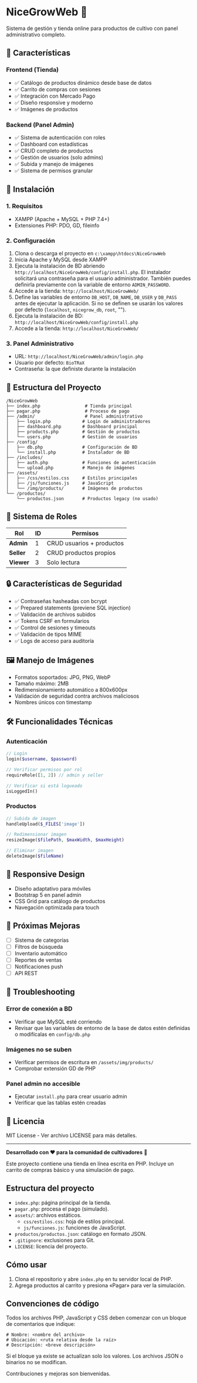 # NiceGrowWeb 🌱

Sistema de gestión y tienda online para productos de cultivo con panel administrativo completo.

## 🚀 Características

### Frontend (Tienda)
- ✅ Catálogo de productos dinámico desde base de datos
- ✅ Carrito de compras con sesiones
- ✅ Integración con Mercado Pago
- ✅ Diseño responsive y moderno
- ✅ Imágenes de productos

### Backend (Panel Admin)
- ✅ Sistema de autenticación con roles
- ✅ Dashboard con estadísticas
- ✅ CRUD completo de productos
- ✅ Gestión de usuarios (solo admins)
- ✅ Subida y manejo de imágenes
- ✅ Sistema de permisos granular

## 🔧 Instalación

### 1. Requisitos
- XAMPP (Apache + MySQL + PHP 7.4+)
- Extensiones PHP: PDO, GD, fileinfo

### 2. Configuración
1. Clona o descarga el proyecto en `c:\xampp\htdocs\NiceGrowWeb`
2. Inicia Apache y MySQL desde XAMPP
3. Ejecuta la instalación de BD abriendo `http://localhost/NiceGrowWeb/config/install.php`. El instalador solicitará una contraseña para el usuario administrador. También puedes definirla previamente con la variable de entorno `ADMIN_PASSWORD`.
4. Accede a la tienda: `http://localhost/NiceGrowWeb/`
3. Define las variables de entorno `DB_HOST`, `DB_NAME`, `DB_USER` y `DB_PASS` antes de ejecutar la aplicación. Si no se definen se usarán los valores por defecto (`localhost`, `nicegrow_db`, `root`, "").
4. Ejecuta la instalación de BD: `http://localhost/NiceGrowWeb/config/install.php`
5. Accede a la tienda: `http://localhost/NiceGrowWeb/`

### 3. Panel Administrativo
- URL: `http://localhost/NiceGrowWeb/admin/login.php`
- Usuario por defecto: `BioTRaX`
- Contraseña: la que definiste durante la instalación

## 📁 Estructura del Proyecto

```
/NiceGrowWeb
├── index.php                 # Tienda principal
├── pagar.php                 # Proceso de pago
├── /admin/                   # Panel administrativo
│   ├── login.php            # Login de administradores
│   ├── dashboard.php        # Dashboard principal
│   ├── products.php         # Gestión de productos
│   └── users.php            # Gestión de usuarios
├── /config/
│   ├── db.php               # Configuración de BD
│   └── install.php          # Instalador de BD
├── /includes/
│   ├── auth.php             # Funciones de autenticación
│   └── upload.php           # Manejo de imágenes
├── /assets/
│   ├── /css/estilos.css     # Estilos principales
│   ├── /js/funciones.js     # JavaScript
│   └── /img/products/       # Imágenes de productos
└── /productos/
    └── productos.json       # Productos legacy (no usado)
```

## 👥 Sistema de Roles

| Rol | ID | Permisos |
|-----|----|---------| 
| **Admin** | 1 | CRUD usuarios + productos |
| **Seller** | 2 | CRUD productos propios |
| **Viewer** | 3 | Solo lectura |

## 🔒 Características de Seguridad

- ✅ Contraseñas hasheadas con bcrypt
- ✅ Prepared statements (previene SQL injection)
- ✅ Validación de archivos subidos
- ✅ Tokens CSRF en formularios
- ✅ Control de sesiones y timeouts
- ✅ Validación de tipos MIME
- ✅ Logs de acceso para auditoría

## 🖼️ Manejo de Imágenes

- Formatos soportados: JPG, PNG, WebP
- Tamaño máximo: 2MB
- Redimensionamiento automático a 800x600px
- Validación de seguridad contra archivos maliciosos
- Nombres únicos con timestamp

## 🛠️ Funcionalidades Técnicas

### Autenticación
```php
// Login
login($username, $password)

// Verificar permisos por rol
requireRole([1, 2]) // admin y seller

// Verificar si está logueado
isLoggedIn()
```

### Productos
```php
// Subida de imagen
handleUpload($_FILES['image'])

// Redimensionar imagen
resizeImage($filePath, $maxWidth, $maxHeight)

// Eliminar imagen
deleteImage($fileName)
```

## 📱 Responsive Design

- Diseño adaptativo para móviles
- Bootstrap 5 en panel admin
- CSS Grid para catálogo de productos
- Navegación optimizada para touch

## 🔄 Próximas Mejoras

- [ ] Sistema de categorías
- [ ] Filtros de búsqueda
- [ ] Inventario automático
- [ ] Reportes de ventas
- [ ] Notificaciones push
- [ ] API REST

## 🐛 Troubleshooting

### Error de conexión a BD
- Verificar que MySQL esté corriendo
- Revisar que las variables de entorno de la base de datos estén definidas o modifícalas en `config/db.php`

### Imágenes no se suben
- Verificar permisos de escritura en `/assets/img/products/`
- Comprobar extensión GD de PHP

### Panel admin no accesible
- Ejecutar `install.php` para crear usuario admin
- Verificar que las tablas estén creadas

## 📄 Licencia

MIT License - Ver archivo LICENSE para más detalles.

---

**Desarrollado con ❤️ para la comunidad de cultivadores** 🌱

Este proyecto contiene una tienda en línea escrita en PHP. Incluye un carrito de compras básico y una simulación de pago.

## Estructura del proyecto

- `index.php`: página principal de la tienda.
- `pagar.php`: procesa el pago (simulado).
- `assets/`: archivos estáticos.
  - `css/estilos.css`: hoja de estilos principal.
  - `js/funciones.js`: funciones de JavaScript.
- `productos/productos.json`: catálogo en formato JSON.
- `.gitignore`: exclusiones para Git.
- `LICENSE`: licencia del proyecto.

## Cómo usar

1. Clona el repositorio y abre `index.php` en tu servidor local de PHP.
2. Agrega productos al carrito y presiona «Pagar» para ver la simulación.

## Convenciones de código

Todos los archivos PHP, JavaScript y CSS deben comenzar con un bloque de comentarios que indique:

```
# Nombre: <nombre del archivo>
# Ubicación: <ruta relativa desde la raíz>
# Descripción: <breve descripción>
```

Si el bloque ya existe se actualizan solo los valores. Los archivos JSON o binarios no se modifican.

Contribuciones y mejoras son bienvenidas.
